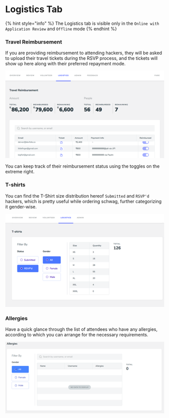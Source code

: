 # Logistics Tab

{% hint style="info" %}
The Logistics tab is visible only in the `Online with Application Review` and `Offline` mode
{% endhint %}

### Travel Reimbursement

If you are providing reimbursement to attending hackers, they will be asked to upload their travel tickets during the RSVP process, and the tickets will show up here along with their preferred repayment mode.

![](../../../.gitbook/assets/image%20%2813%29.png)

You can keep track of their reimbursement status using the toggles on the extreme right.

### T-shirts

You can find the T-Shirt size distribution hereof `Submitted` and `RSVP'd` hackers, which is pretty useful while ordering schwag, further categorizing it gender-wise.

![](../../../.gitbook/assets/image%20%2819%29.png)

### Allergies

Have a quick glance through the list of attendees who have any allergies, according to which you can arrange for the necessary requirements.

![](../../../.gitbook/assets/image%20%2847%29.png)

